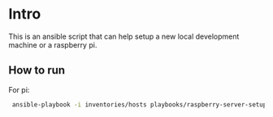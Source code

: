 # Intro

This is an ansible script that can help setup a new local development machine or a raspberry pi.

## How to run

For pi:

```bash
 ansible-playbook -i inventories/hosts playbooks/raspberry-server-setup.yaml
```
